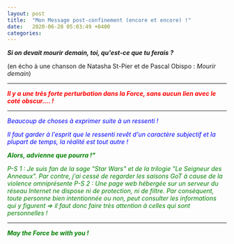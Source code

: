 ```yaml
---
layout: post
title:  "Mon Message post-confinement (encore et encore) !"
date:   2020-06-28 05:03:49 +0400
categories: 
---
```

<!---
--->



***Si on devait mourir demain, toi, qu'est-ce que tu ferais ?***

(en écho à une chanson de Natasha St-Pier et de Pascal Obispo : *Mourir demain*)  

   

------
<span style="color: red">***Il y a une très forte perturbation dans la Force, sans aucun lien avec le coté obscur.... !***</span>


-----

<span style="color: blue">*Beaucoup de choses à exprimer suite à un ressenti !* </span>

<span style="color: blue">*Il faut garder à l'esprit que le ressenti revêt d'un caractère subjectif et la plupart de temps, la réalité est tout autre !*</span>

<span style="color: green">***Alors, advienne que pourra !"***</span>

<span style="color: green">*P-S 1 : Je suis fan de la sage "Star Wars" et de la trilogie "Le Seigneur des Anneaux". Par contre, j'ai cessé de regarder les saisons GoT à cause de la violence omniprésente*</span>
<span style="color: green">*P-S 2 : Une page web hébergée sur un serveur du réseau Internet ne dispose ni de protection, ni de filtre. Par conséquent, toute personne bien intentionnée ou non, peut consulter les informations qui y figurent => il faut donc faire très attention à celles qui sont personnelles !*</span>

-----
<span style="color: green">***May the Force be with you !***</span>


